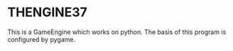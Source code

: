 # THENGINE37
This is a GameEngine which works on python. The basis of this program is configured by pygame.